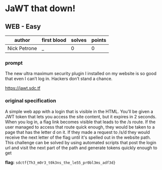 # JaWT that down!
## WEB - Easy
| author | first blood | solves | points |
| --- | --- | --- | --- |
| Nick Petrone | _ | 0 | 0 |
### prompt
The new ultra maximum security plugin I installed on my website is so good that even I can’t log in. Hackers don’t stand a chance.

https://jawt.sdc.tf

### original specification
A simple web app with a login that is visible in the HTML. You'll be given a JWT token that lets you access the site content, but it expires in 2 seconds. When you log in, a flag link becomes visible that leads to the /s route. If the user managed to access that route quick enough, they would be taken to a page that has the letter d on it. If they made a request to /s/d they would receive the next letter of the flag until it's spelled out in the website path. This challenge can be solved by using automated scripts that post the login url and visit the next part of the path and generate tokens quickly enough to get 

**flag:** `sdctf{Th3_m0r3_t0k3ns_the_le55_pr0bl3ms_adf3d}`

